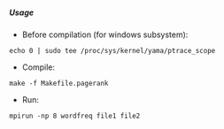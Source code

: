 ##### Usage

- Before compilation (for windows subsystem):
```
echo 0 | sudo tee /proc/sys/kernel/yama/ptrace_scope
```

- Compile:
```
make -f Makefile.pagerank
```

- Run:
```
mpirun -np 8 wordfreq file1 file2
```
